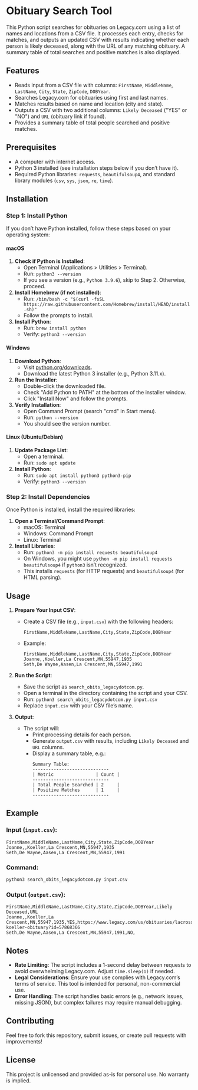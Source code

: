 # Obituary Search Tool

This Python script searches for obituaries on Legacy.com using a list of names and locations from a CSV file. It processes each entry, checks for matches, and outputs an updated CSV with results indicating whether each person is likely deceased, along with the URL of any matching obituary. A summary table of total searches and positive matches is also displayed.

## Features
- Reads input from a CSV file with columns: `FirstName`, `MiddleName`, `LastName`, `City`, `State`, `ZipCode`, `DOBYear`.
- Searches Legacy.com for obituaries using first and last names.
- Matches results based on name and location (city and state).
- Outputs a CSV with two additional columns: `Likely Deceased` ("YES" or "NO") and `URL` (obituary link if found).
- Provides a summary table of total people searched and positive matches.

## Prerequisites
- A computer with internet access.
- Python 3 installed (see installation steps below if you don’t have it).
- Required Python libraries: `requests`, `beautifulsoup4`, and standard library modules (`csv`, `sys`, `json`, `re`, `time`).

## Installation

### Step 1: Install Python
If you don’t have Python installed, follow these steps based on your operating system:

#### macOS
1. **Check if Python is Installed**:
   - Open Terminal (Applications > Utilities > Terminal).
   - Run: `python3 --version`
   - If you see a version (e.g., `Python 3.9.6`), skip to Step 2. Otherwise, proceed.
2. **Install Homebrew (if not installed)**:
   - Run: `/bin/bash -c "$(curl -fsSL https://raw.githubusercontent.com/Homebrew/install/HEAD/install.sh)"`
   - Follow the prompts to install.
3. **Install Python**:
   - Run: `brew install python`
   - Verify: `python3 --version`

#### Windows
1. **Download Python**:
   - Visit [python.org/downloads](https://www.python.org/downloads/).
   - Download the latest Python 3 installer (e.g., Python 3.11.x).
2. **Run the Installer**:
   - Double-click the downloaded file.
   - Check "Add Python to PATH" at the bottom of the installer window.
   - Click "Install Now" and follow the prompts.
3. **Verify Installation**:
   - Open Command Prompt (search "cmd" in Start menu).
   - Run: `python --version`
   - You should see the version number.

#### Linux (Ubuntu/Debian)
1. **Update Package List**:
   - Open a terminal.
   - Run: `sudo apt update`
2. **Install Python**:
   - Run: `sudo apt install python3 python3-pip`
   - Verify: `python3 --version`

### Step 2: Install Dependencies
Once Python is installed, install the required libraries:

1. **Open a Terminal/Command Prompt**:
   - macOS: Terminal
   - Windows: Command Prompt
   - Linux: Terminal
2. **Install Libraries**:
   - Run: `python3 -m pip install requests beautifulsoup4`
   - On Windows, you might use `python -m pip install requests beautifulsoup4` if `python3` isn’t recognized.
   - This installs `requests` (for HTTP requests) and `beautifulsoup4` (for HTML parsing).

## Usage

1. **Prepare Your Input CSV**:
   - Create a CSV file (e.g., `input.csv`) with the following headers:
     ```
     FirstName,MiddleName,LastName,City,State,ZipCode,DOBYear
     ```
   - Example:
     ```
     FirstName,MiddleName,LastName,City,State,ZipCode,DOBYear
     Joanne,,Koeller,La Crescent,MN,55947,1935
     Seth,De Wayne,Aasen,La Crescent,MN,55947,1991
     ```

2. **Run the Script**:
   - Save the script as `search_obits_legacydotcom.py`.
   - Open a terminal in the directory containing the script and your CSV.
   - Run: `python3 search_obits_legacydotcom.py input.csv`
   - Replace `input.csv` with your CSV file’s name.

3. **Output**:
   - The script will:
     - Print processing details for each person.
     - Generate `output.csv` with results, including `Likely Deceased` and `URL` columns.
     - Display a summary table, e.g.:
       ```
       Summary Table:
       -----------------------------
       | Metric                | Count |
       -----------------------------
       | Total People Searched | 2     |
       | Positive Matches      | 1     |
       -----------------------------
       ```

## Example

### Input (`input.csv`):
```
FirstName,MiddleName,LastName,City,State,ZipCode,DOBYear
Joanne,,Koeller,La Crescent,MN,55947,1935
Seth,De Wayne,Aasen,La Crescent,MN,55947,1991
```

### Command:
```bash
python3 search_obits_legacydotcom.py input.csv
```

### Output (`output.csv`):
```
FirstName,MiddleName,LastName,City,State,ZipCode,DOBYear,Likely Deceased,URL
Joanne,,Koeller,La Crescent,MN,55947,1935,YES,https://www.legacy.com/us/obituaries/lacrossetribune/name/joanne-koeller-obituary?id=57868366
Seth,De Wayne,Aasen,La Crescent,MN,55947,1991,NO,
```

## Notes
- **Rate Limiting**: The script includes a 1-second delay between requests to avoid overwhelming Legacy.com. Adjust `time.sleep(1)` if needed.
- **Legal Considerations**: Ensure your use complies with Legacy.com’s terms of service. This tool is intended for personal, non-commercial use.
- **Error Handling**: The script handles basic errors (e.g., network issues, missing JSON), but complex failures may require manual debugging.

## Contributing
Feel free to fork this repository, submit issues, or create pull requests with improvements!

## License
This project is unlicensed and provided as-is for personal use. No warranty is implied.

